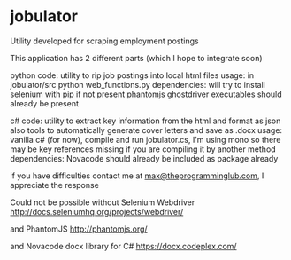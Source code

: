 # jobulator
Utility developed for scraping employment postings

This application has 2 different parts (which I hope to integrate soon)

  python code: utility to rip job postings into local html files
    usage: in jobulator/src python web_functions.py
    dependencies: will try to install selenium with pip if not present
      phantomjs ghostdriver executables should already be present
    
  c# code: utility to extract key information from the html and format as json
      also tools to automatically generate cover letters and save as .docx
    usage: vanilla c# (for now), compile and run jobulator.cs, I'm using mono
      so there may be key references missing if you are compiling it by another method
    dependencies: Novacode should already be included as package already
    
  if you have difficulties contact me at max@theprogramminglub.com, I appreciate the response

Could not be possible without Selenium Webdriver
  http://docs.seleniumhq.org/projects/webdriver/

and PhantomJS
  http://phantomjs.org/
  
and Novacode docx library for C#
  https://docx.codeplex.com/
